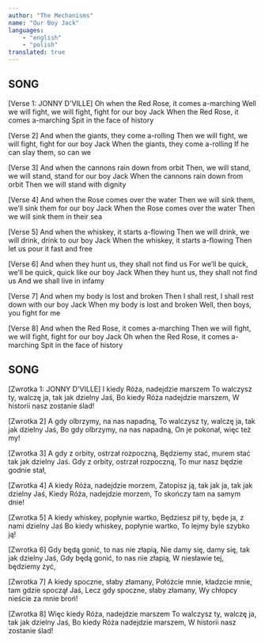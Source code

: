 ```yaml
---
author: "The Mechanisms"
name: "Our Boy Jack"
languages: 
    - "english"
    - "polish"
translated: true
---
```

## SONG
[Verse 1: JONNY D'VILLE]
Oh when the Red Rose, it comes a-marching
Well we will fight, we will fight, fight for our boy Jack
When the Red Rose, it comes a-marching
Spit in the face of history

[Verse 2]
And when the giants, they come a-rolling
Then we will fight, we will fight, fight for our boy Jack
When the giants, they come a-rolling
If he can slay them, so can we

[Verse 3]
And when the cannons rain down from orbit
Then, we will stand, we will stand, stand for our boy Jack
When the cannons rain down from orbit
Then we will stand with dignity

[Verse 4]
And when the Rose comes over the water
Then we will sink them, we’ll sink them for our boy Jack
When the Rose comes over the water
Then we will sink them in their sea

[Verse 5]
And when the whiskey, it starts a-flowing
Then we will drink, we will drink, drink to our boy Jack
When the whiskey, it starts a-flowing
Then let us pour it fast and free

[Verse 6]
And when they hunt us, they shall not find us
For we’ll be quick, we’ll be quick, quick like our boy Jack
When they hunt us, they shall not find us
And we shall live in infamy

[Verse 7]
And when my body is lost and broken
Then I shall rest, I shall rest down with our boy Jack
When my body is lost and broken
Well, then boys, you fight for me

[Verse 8]
And when the Red Rose, it comes a-marching
Then we will fight, we will fight, fight for our boy Jack
Oh when the Red Rose, it comes a-marching
Spit in the face of history
## SONG
[Zwrotka 1: JONNY D'VILLE]
I kiedy Róża, nadejdzie marszem
To walczysz ty, walczę ja, tak jak dzielny Jaś,
Bo kiedy Róża nadejdzie marszem,
W historii nasz zostanie ślad!

[Zwrotka 2]
A gdy olbrzymy, na nas napadną,
To walczysz ty, walczę ja, tak jak dzielny Jaś,
Bo gdy olbrzymy, na nas napadną,
On je pokonał, więc też my!

[Zwrotka 3]
A gdy z orbity, ostrzał rozpoczną,
Będziemy stać, murem stać tak jak dzielny Jaś.
Gdy z orbity, ostrzał rozpoczną,
To mur nasz będzie godnie stał,

[Zwrotka 4]
A kiedy Róża, nadejdzie morzem,
Zatopisz ją, tak jak ja, tak jak dzielny Jaś,
Kiedy Róża, nadejdzie morzem,
To skończy tam na samym dnie!

[Zwrotka 5]
A kiedy whiskey, popłynie wartko, 
Będziesz pił ty, będe ja, z nami dzielny Jaś
Bo kiedy whiskey, popłynie wartko,
To lejmy byle szybko ją!

[Zwrotka 6]
Gdy będą gonić, to nas nie złapią,
Nie damy się, damy się, tak jak dzielny Jaś,
Gdy będą gonić, to nas nie złapią,
W niesławie tej, będziemy żyć,

[Zwrotka 7]
A kiedy spoczne, słaby złamany,
Połóżcie mnie, kładzcie mnie, tam gdzie spoczął Jaś,
Lecz gdy spoczne, słaby złamany,
Wy chłopcy nieście za mnie broń!

[Zwrotka 8]
Więc kiedy Róża, nadejdzie marszem
To walczysz ty, walczę ja, tak jak dzielny Jaś,
Bo kiedy Róża nadejdzie marszem,
W historii nasz zostanie ślad!